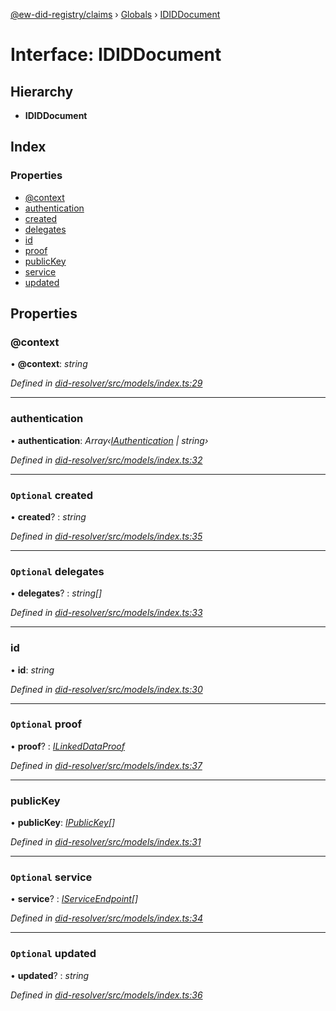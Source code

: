 [@ew-did-registry/claims](../README.md) › [Globals](../globals.md) › [IDIDDocument](ididdocument.md)

# Interface: IDIDDocument

## Hierarchy

* **IDIDDocument**

## Index

### Properties

* [@context](ididdocument.md#@context)
* [authentication](ididdocument.md#authentication)
* [created](ididdocument.md#optional-created)
* [delegates](ididdocument.md#optional-delegates)
* [id](ididdocument.md#id)
* [proof](ididdocument.md#optional-proof)
* [publicKey](ididdocument.md#publickey)
* [service](ididdocument.md#optional-service)
* [updated](ididdocument.md#optional-updated)

## Properties

###  @context

• **@context**: *string*

*Defined in [did-resolver/src/models/index.ts:29](https://github.com/energywebfoundation/ew-did-registry/blob/98fc454/packages/did-resolver/src/models/index.ts#L29)*

___

###  authentication

• **authentication**: *Array‹[IAuthentication](iauthentication.md) | string›*

*Defined in [did-resolver/src/models/index.ts:32](https://github.com/energywebfoundation/ew-did-registry/blob/98fc454/packages/did-resolver/src/models/index.ts#L32)*

___

### `Optional` created

• **created**? : *string*

*Defined in [did-resolver/src/models/index.ts:35](https://github.com/energywebfoundation/ew-did-registry/blob/98fc454/packages/did-resolver/src/models/index.ts#L35)*

___

### `Optional` delegates

• **delegates**? : *string[]*

*Defined in [did-resolver/src/models/index.ts:33](https://github.com/energywebfoundation/ew-did-registry/blob/98fc454/packages/did-resolver/src/models/index.ts#L33)*

___

###  id

• **id**: *string*

*Defined in [did-resolver/src/models/index.ts:30](https://github.com/energywebfoundation/ew-did-registry/blob/98fc454/packages/did-resolver/src/models/index.ts#L30)*

___

### `Optional` proof

• **proof**? : *[ILinkedDataProof](ilinkeddataproof.md)*

*Defined in [did-resolver/src/models/index.ts:37](https://github.com/energywebfoundation/ew-did-registry/blob/98fc454/packages/did-resolver/src/models/index.ts#L37)*

___

###  publicKey

• **publicKey**: *[IPublicKey](ipublickey.md)[]*

*Defined in [did-resolver/src/models/index.ts:31](https://github.com/energywebfoundation/ew-did-registry/blob/98fc454/packages/did-resolver/src/models/index.ts#L31)*

___

### `Optional` service

• **service**? : *[IServiceEndpoint](iserviceendpoint.md)[]*

*Defined in [did-resolver/src/models/index.ts:34](https://github.com/energywebfoundation/ew-did-registry/blob/98fc454/packages/did-resolver/src/models/index.ts#L34)*

___

### `Optional` updated

• **updated**? : *string*

*Defined in [did-resolver/src/models/index.ts:36](https://github.com/energywebfoundation/ew-did-registry/blob/98fc454/packages/did-resolver/src/models/index.ts#L36)*
